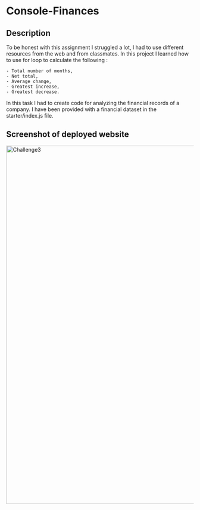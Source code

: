 # Console-Finances

## Description

To be honest with this assignment I struggled a lot, I had to use different resources from the web and  from classmates.
In this project I learned how to use for loop to calculate the following :

    - Total number of months, 
    - Net total,
    - Average change,
    - Greatest increase, 
    - Greatest decrease.

In this task I had to create code for analyzing the financial records of a company. I have been provided with a financial dataset in the starter/index.js file.

## Screenshot of deployed website

<img width="960" alt="Challenge3" src="https://user-images.githubusercontent.com/119215005/211586738-9784966f-e3ce-4929-8e3b-020123779e59.png">


